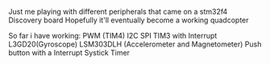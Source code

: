 Just me playing with different peripherals that came on a stm32f4 Discovery board
Hopefully it'll eventually become a working quadcopter

So far i have working:
   PWM (TIM4)
   I2C
   SPI
   TIM3 with Interrupt
   L3GD20(Gyroscope)
   LSM303DLH (Accelerometer and Magnetometer)
   Push button with a Interrupt
   Systick Timer